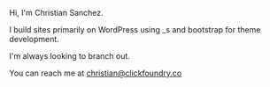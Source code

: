 Hi, I'm Christian Sanchez. 

I build sites primarily on WordPress using _s and bootstrap for theme development.

I'm always looking to branch out. 

You can reach me at christian@clickfoundry.co


<!---
clickclacknvrwhack/clickclacknvrwhack is a ✨ special ✨ repository because its `README.md` (this file) appears on your GitHub profile.
You can click the Preview link to take a look at your changes.
--->

